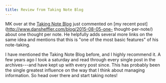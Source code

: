 ```yaml
---
title: Review from Taking Note Blog
---
```




MK over at the [Taking Note
Blog](http://takingnotenow.blogspot.com/) just commented on [my
recent post](http://www.dansheffler.com/blog/2015-08-05-one-
thought-per-note/) about one thought per note.  He helpfully adds
several more links on the same idea and mentions that this is "one
of the most basic features" of his note-taking.

I have mentioned the Taking Note Blog before, and I highly
recommend it.  A few years ago I took a saturday and read through
every single post in the archives---and have kept up with every
post since.  This has probably been the single greatest influence
on the way that I think about managing information.  So head over
there and start taking notes!